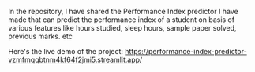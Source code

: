 In the repository, I have shared the Performance Index predictor I have made that can predict the performance index of a student on basis of various features like hours studied, sleep hours, sample paper solved, previous marks. etc

Here's the live demo of the project: https://performance-index-predictor-vzmfmqqbtnm4kf64f2jmi5.streamlit.app/

